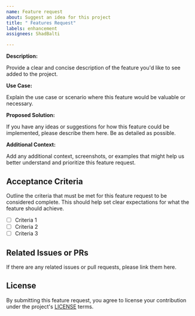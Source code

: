 ```yaml
---
name: Feature request
about: Suggest an idea for this project
title: " Features Request"
labels: enhancement
assignees: ShadBalti

---
```


**Description:**

Provide a clear and concise description of the feature you'd like to see added to the project.

**Use Case:**

Explain the use case or scenario where this feature would be valuable or necessary.

**Proposed Solution:**

If you have any ideas or suggestions for how this feature could be implemented, please describe them here. Be as detailed as possible.

**Additional Context:**

Add any additional context, screenshots, or examples that might help us better understand and prioritize this feature request.

## Acceptance Criteria

Outline the criteria that must be met for this feature request to be considered complete. This should help set clear expectations for what the feature should achieve.

- [ ] Criteria 1
- [ ] Criteria 2
- [ ] Criteria 3

## Related Issues or PRs

If there are any related issues or pull requests, please link them here.

## License

By submitting this feature request, you agree to license your contribution under the project's [LICENSE](LICENSE) terms.
